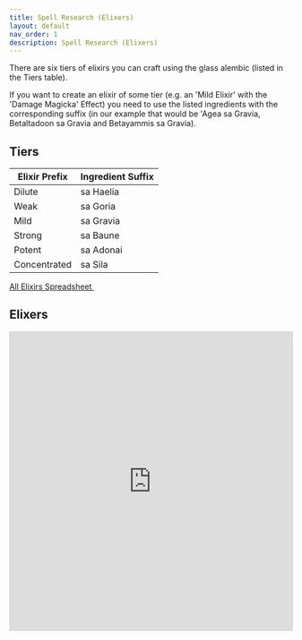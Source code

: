 ```yaml
---
title: Spell Research (Elixers) 
layout: default
nav_order: 1
description: Spell Research (Elixers) 
---
```


There are six tiers of elixirs you can craft using the glass alembic (listed in the Tiers table). 

If you want to create an elixir of some tier (e.g. an 'Mild Elixir' with the 'Damage Magicka' Effect) you need to use the listed ingredients with the corresponding suffix (in our example that would be 'Agea sa Gravia, Betaltadoon sa Gravia and Betayammis sa Gravia).	
	
## Tiers 		

Elixir Prefix| Ingredient Suffix
--| --
Dilute| sa Haelia
Weak| sa Goria
Mild| sa Gravia
Strong| sa Baune
Potent| sa Adonai
Concentrated| sa Sila

<a class="btn btn-pink" href="https://airtable.com/appSjQmrO0wboTsme/shrDZVltN82vu73UY" target="_blank" rel="noopener noreferrer">All Elixirs Spreadsheet <svg viewBox="0 0 24 24" aria-labelledby="svg-external-link-title" width="1em" height="1em"><use xlink:href="#svg-external-link"></use></svg></a>


## Elixers

<iframe class="airtable-embed" src="https://airtable.com/embed/appSjQmrO0wboTsme/shrDZVltN82vu73UY?backgroundColor=green&viewControls=on" frameborder="0" onmousewheel="" width="100%" height="533" style="background: transparent; border: 1px solid #ccc;"></iframe>


